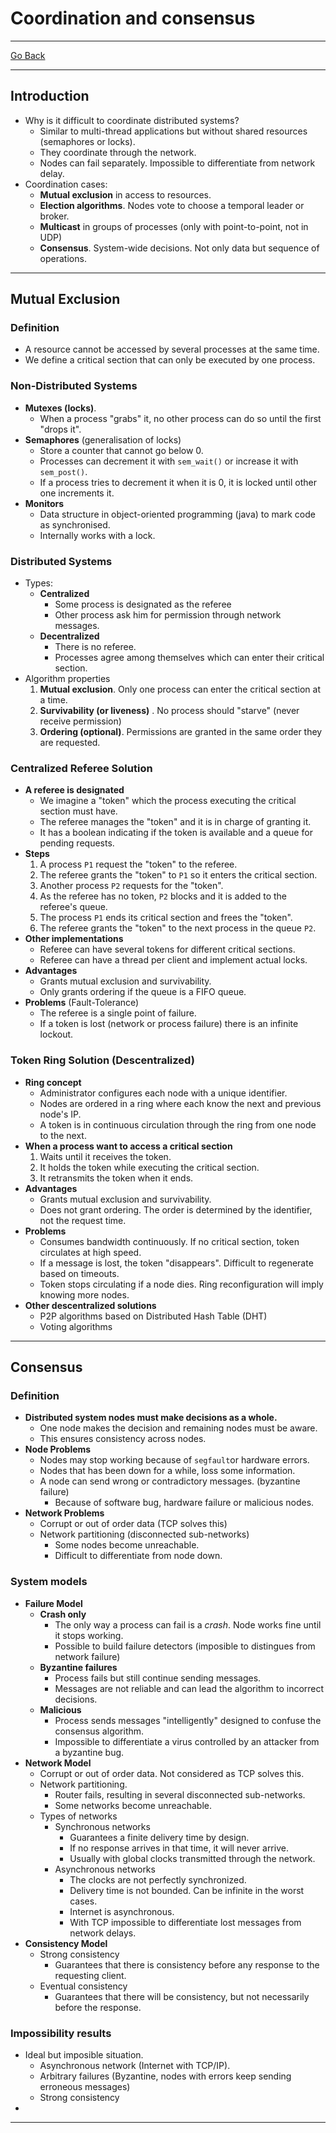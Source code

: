 # Coordination and consensus
---
[Go Back](../README.md)

---
## Introduction
- Why is it difficult to coordinate distributed systems?
	- Similar to multi-thread applications but without shared resources (semaphores or locks).
	- They coordinate through the network.
	- Nodes can fail separately. Impossible to differentiate from network delay.
- Coordination cases:
	- **Mutual exclusion** in access to resources.
	- **Election algorithms**. Nodes vote to choose a temporal leader or broker.
	- **Multicast** in groups of processes (only with point-to-point, not in UDP)
	- **Consensus**. System-wide decisions. Not only data but sequence of operations.
---
## Mutual Exclusion
### Definition
- A resource cannot be accessed by several processes at the same time.
- We define a critical section that can only be executed by one process.
### Non-Distributed Systems
- **Mutexes (locks)**.
	- When a process "grabs" it, no other process can do so until the first "drops it".
- **Semaphores** (generalisation of locks)
	- Store a counter that cannot go below 0.
	- Processes can decrement it with `sem_wait()` or increase it with `sem_post()`.
	- If a process tries to decrement it when it is 0, it is locked until other one increments it.
- **Monitors**
	- Data structure in object-oriented programming (java) to mark code as synchronised.
	- Internally works with a lock.
### Distributed Systems
- Types:
	- **Centralized**
		- Some process is designated as the referee
		- Other process ask him for permission through network messages.
	- **Decentralized**
		- There is no referee.
		- Processes agree among themselves which can enter their critical section.
- Algorithm properties
	1. **Mutual exclusion**. Only one process can enter the critical section at a time.
	2. **Survivability (or liveness)** . No process should "starve" (never receive permission)
	3. **Ordering (optional)**. Permissions are granted in the same order they are requested.
### Centralized Referee Solution
- **A referee is designated**
	- We imagine a "token" which the process executing the critical section must have.
	- The referee manages the "token" and it is in charge of granting it.
	- It has a boolean indicating if the token is available and a queue for pending requests.
- **Steps**
	1. A process `P1` request the "token" to the referee.
	2. The referee grants the "token" to `P1` so it enters the critical section.
	3. Another process `P2` requests for the "token".
	4. As the referee has no token, `P2` blocks and it is added to the referee's queue.
	5. The process `P1` ends its critical section and frees the "token".
	6. The referee grants the "token" to the next process in the queue `P2`.
- **Other implementations**
	- Referee can have several tokens for different critical sections.
	- Referee can have a thread per client and implement actual locks.
- **Advantages**
	- Grants mutual exclusion and survivability.
	- Only grants ordering if the queue is a FIFO queue.
- **Problems** (Fault-Tolerance)
	- The referee is a single point of failure.
	- If a token is lost (network or process failure) there is an infinite lockout.
### Token Ring Solution (Descentralized)
- **Ring concept**
	- Administrator configures each node with a unique identifier.
	- Nodes are ordered in a ring where each know the next and previous node's IP.
	- A token is in continuous circulation through the ring from one node to the next.
- **When a process want to access a critical section**
	1. Waits until it receives the token.
	2. It holds the token while executing the critical section.
	3. It retransmits the token when it ends.
- **Advantages**
	- Grants mutual exclusion and survivability.
	- Does not grant ordering. The order is determined by the identifier, not the request time.
- **Problems**
	- Consumes bandwidth continuously. If no critical section, token circulates at high speed.
	- If a message is lost, the token "disappears". Difficult to regenerate based on timeouts.
	- Token stops circulating if a node dies. Ring reconfiguration will imply knowing more nodes.
- **Other descentralized solutions**
	- P2P algorithms based on Distributed Hash Table (DHT)
	- Voting algorithms
---
## Consensus
### Definition
- **Distributed system nodes must make decisions as a whole.**
	- One node makes the decision and remaining nodes must be aware.
	- This ensures consistency across nodes.
- **Node Problems**
	- Nodes may stop working because of `segfault`or hardware errors.
	- Nodes that has been down for a while, loss some information.
	- A node can send wrong or contradictory messages. (byzantine failure)
		- Because of software bug, hardware failure or malicious nodes.
- **Network Problems**
	- Corrupt or out of order data (TCP solves this)
	- Network partitioning (disconnected sub-networks)
		- Some nodes become unreachable.
		- Difficult to differentiate from node down.
### System models
- **Failure Model**
	- **Crash only**
		- The only way a process can fail is a _crash_. Node works fine until it stops working.
		- Possible to build failure detectors (imposible to distingues from network failure)
	- **Byzantine failures**
		- Process fails but still continue sending messages.
		- Messages are not reliable and can lead the algorithm to incorrect decisions.
	- **Malicious**
		- Process sends messages "intelligently" designed to confuse the consensus algorithm.
		- Impossible to differentiate a virus controlled by an attacker from a byzantine bug.
- **Network Model**
	- Corrupt or out of order data. Not considered as TCP solves this.
	- Network partitioning.
		- Router fails, resulting in several disconnected sub-networks.
		- Some networks become unreachable.
	- Types of networks
		- Synchronous networks
			- Guarantees a finite delivery time by design.
			- If no response arrives in that time, it will never arrive.
			- Usually with global clocks transmitted through the network.
		- Asynchronous networks
			- The clocks are not perfectly synchronized.
			- Delivery time is not bounded. Can be infinite in the worst cases.
			- Internet is asynchronous.
			- With TCP impossible to differentiate lost messages from network delays.
- **Consistency Model**
	- Strong consistency
		- Guarantees that there is consistency before any response to the requesting client.
	- Eventual consistency
		- Guarantees that there will be consistency, but not necessarily before the response.
### Impossibility results
- Ideal but imposible situation.
	- Asynchronous network (Internet with TCP/IP).
	- Arbitrary failures (Byzantine, nodes with errors keep sending erroneous messages)
	- Strong consistency
- 
---